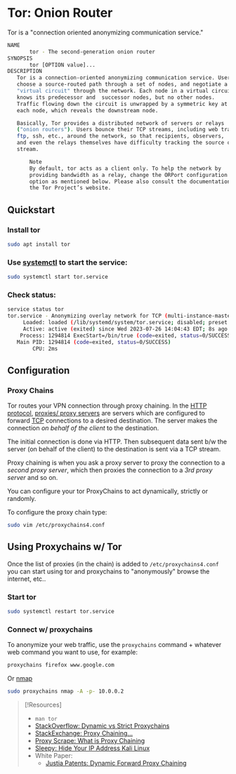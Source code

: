 
# Tor: Onion Router
Tor is a "connection oriented anonymizing communication service."
```bash
NAME
       tor - The second-generation onion router
SYNOPSIS
       tor [OPTION value]...
DESCRIPTION
   Tor is a connection-oriented anonymizing communication service. Users 
   choose a source-routed path through a set of nodes, and negotiate a
   "virtual circuit" through the network. Each node in a virtual circuit
   knows its predecessor and  successor nodes, but no other nodes.
   Traffic flowing down the circuit is unwrapped by a symmetric key at
   each node, which reveals the downstream node.

   Basically, Tor provides a distributed network of servers or relays
   ("onion routers"). Users bounce their TCP streams, including web traffic,
   ftp, ssh, etc., around the network, so that recipients, observers, 
   and even the relays themselves have difficulty tracking the source of the
   stream.

	   Note
	   By default, tor acts as a client only. To help the network by
	   providing bandwidth as a relay, change the ORPort configuration
	   option as mentioned below. Please also consult the documentation on
	   the Tor Project’s website.
```
## Quickstart
### Install tor
```bash
sudo apt install tor
```
### Use [systemctl](/computers/linux/linux-processes.md) to start the service:
```bash
sudo systemctl start tor.service
```

### Check status:
```bash
service status tor
tor.service - Anonymizing overlay network for TCP (multi-instance-master)
     Loaded: loaded (/lib/systemd/system/tor.service; disabled; preset: disabled)
     Active: active (exited) since Wed 2023-07-26 14:04:43 EDT; 8s ago
    Process: 1294814 ExecStart=/bin/true (code=exited, status=0/SUCCESS)
   Main PID: 1294814 (code=exited, status=0/SUCCESS)
        CPU: 2ms
```
## Configuration
### Proxy Chains
Tor routes your VPN connection through proxy chaining. In the [HTTP protocol](www/HTTP.md), [proxies/ proxy servers](../../networking/design-structure/proxy.md) are servers which are configured to forward [TCP](/networking/protocols/TCP.md) connections to a desired destination. The server makes the connection *on behalf of the client* to the destination.

The initial connection is done via HTTP. Then subsequent data sent b/w the server (on behalf of the client) to the destination is sent via a TCP stream.

Proxy chaining is when you ask a proxy server to proxy the connection to a *second proxy server*, which then proxies the connection to a *3rd proxy server* and so on.

You can configure your tor ProxyChains to act dynamically, strictly or randomly.

To configure the proxy chain type:
```bash
sudo vim /etc/proxychains4.conf
```
## Using Proxychains w/ Tor
Once the list of proxies (in the chain) is added to `/etc/proxychains4.conf` you can start using tor and proxychains to "anonymously" browse the internet, etc..
### Start tor
```bash
sudo systemctl restart tor.service
```
### Connect w/ proxychains
To anonymize your web traffic, use the `proxychains` command + whatever web command you want to use, for example:
```bash
proxychains firefox www.google.com
```
Or [nmap](../../CLI-tools/linux/remote/nmap.md)
```bash
sudo proxychains nmap -A -p- 10.0.0.2
```

> [!Resources]
> - `man tor`
> - [StackOverflow: Dynamic vs Strict Proxychains](https://stackoverflow.com/questions/20584281/differences-between-proxy-and-dynamic-proxy-patterns)
> - [StackExchange: Proxy Chaining...](https://superuser.com/questions/1213774/proxy-chaining-how-does-it-exactly-work)
> - [Proxy Scrape: What is Proxy Chaining](https://proxyscrape.com/blog/proxy-chaining#what-is-a-proxy)
> - [Sleepy: Hide Your IP Address Kali Linux](https://www.youtube.com/watch?v=fZuZ81cEh_8)
> - White Paper:
> 	- [Justia Patents: Dynamic Forward Proxy Chaining](https://patents.justia.com/patent/11637812)